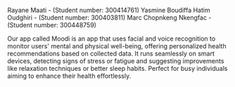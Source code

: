 Rayane Maati - (Student number: 300414761)
Yasmine Boudiffa
Hatim Oudghiri - (Student number: 300403811)
Marc Chopnkeng Nkengfac - (Student number: 300448759)






Our app called Moodi is an app that uses facial and voice recognition to monitor users' mental and physical well-being, offering personalized health recommendations based on collected data. It runs seamlessly on smart devices, detecting signs of stress or fatigue and suggesting improvements like relaxation techniques or better sleep habits. Perfect for busy individuals aiming to enhance their health effortlessly.

